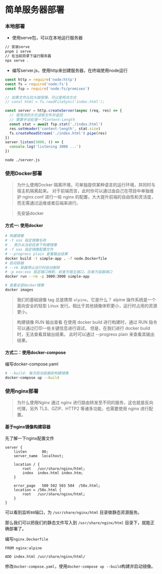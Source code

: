 # 简单服务器部署

### 本地部署

- 使用serve包，可以在本地运行服务器
```bash
// 安装serve
pnpm i serve
// 在当前目录下运行服务器
npx serve .
```
- 编写server.js，使用http来创建服务器，在终端使用node运行

```js
const http = require('node:http')
const fs = require('node:fs')
const fsp = require('node:fs/promises')

// 如果文件比较大就很慢，可以使用流方式
// const html = fs.readFileSync('index.html');

const server = http.createServer(async (req, res) => {
  // 使用流的方式读取文件并返回
  // 需要手动处理一下Content-Length
  const stat = await fsp.stat('./index.html')
  res.setHeader('content-length', stat.size)
  fs.createReadStream('./index.html').pipe(res)
})
server.listen(3000, () => {
  console.log('listening 3000 ...')
})

```

```bash
node ./server.js
```

### 使用Docker部署

> 为什么使用Docker
> 隔离环境，可单独提供某种语言的运行环境，并同时与宿主机隔离起来。
> 对于前端而言，此时你可以通过由自己在项目中单独维护 nginx.conf 进行一些 nginx 的配置，大大提升前端的自由性和灵活度，而无需通过运维或者后端来进行。

> 先安装docker

#### 方式一: 使用docker

```bash
# 构建镜像
# -t xxx 指定镜像名称
# . 表示从当前目录下构建镜像
# -f xxx 指定镜像配置文件
# --progress plain 查看输出结果
docker build -t simple-app . -f node.Dockerfile
# 启动容器
# --rm 容器停止运行时自动删除
# -p xxx:xxx 指定端口映射，前者为宿主端口，后者为容器端口
docker run --rm -p 3000:3000 simple-app

# 查看全部docker镜像
docker images
```

> 我们的基础镜像 tag 总是携带 `alpine`，它是什么？
> alpine 操作系统是一个面向安全的轻型 Linux 发行。相比于其他镜像体积更小，运行时占用的资源更小。

> 构建镜像 RUN 输出查看
> 在使用 docker build 进行构建时，通过 RUN 指令可以通过打印一些关键信息进行调试，
> 但是，在我们进行 docker build 时，无法查看其输出结果。
> 此时可以通过 --progress plain 来查看其输出结果。

#### 方式二：使用docker-compose

编写docker-compose.yaml

```bash
# --build: 每次启动容器前构建镜像
docker-compose up --build
```

### 使用nginx部署

> 为什么使用Nginx
> 通过 nginx 进行路由转发至不同的服务，这也就是反向代理，另外 TLS、GZIP、HTTP2 等诸多功能，也需要使用 nginx 进行配置。

#### 基于nginx镜像构建容器

先了解一下nginx配置文件

```
server {
    listen       80;
    server_name  localhost;

    location / {
        root   /usr/share/nginx/html;
        index  index.html index.htm;
    }

    error_page   500 502 503 504  /50x.html;
    location = /50x.html {
        root   /usr/share/nginx/html;
    }
}
```

可以看到监听`80`端口，为 `/usr/share/nginx/html` 目录做静态资源服务。

那么我们可以把我们的静态文件写入到 `/usr/share/nginx/html` 目录下，就能正确部署了。

编写`nginx.Dockerfile`

```
FROM nginx:alpine

ADD index.html /usr/share/nginx/html/
```

修改`docker-compose.yaml`，使用`docker-compose up --build`构建并启动镜像。

